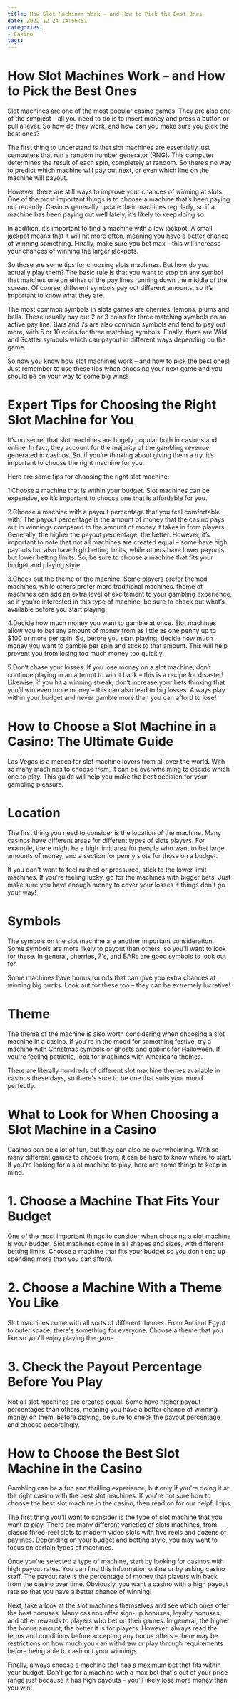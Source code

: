 ```yaml
---
title: How Slot Machines Work – and How to Pick the Best Ones
date: 2022-12-24 14:56:51
categories:
- Casino
tags:
---
```



#  How Slot Machines Work – and How to Pick the Best Ones

Slot machines are one of the most popular casino games. They are also one of the simplest – all you need to do is to insert money and press a button or pull a lever. So how do they work, and how can you make sure you pick the best ones?

The first thing to understand is that slot machines are essentially just computers that run a random number generator (RNG). This computer determines the result of each spin, completely at random. So there’s no way to predict which machine will pay out next, or even which line on the machine will payout.

However, there are still ways to improve your chances of winning at slots. One of the most important things is to choose a machine that’s been paying out recently. Casinos generally update their machines regularly, so if a machine has been paying out well lately, it’s likely to keep doing so.

In addition, it’s important to find a machine with a low jackpot. A small jackpot means that it will hit more often, meaning you have a better chance of winning something. Finally, make sure you bet max – this will increase your chances of winning the larger jackpots.

So those are some tips for choosing slots machines. But how do you actually play them? The basic rule is that you want to stop on any symbol that matches one on either of the pay lines running down the middle of the screen. Of course, different symbols pay out different amounts, so it’s important to know what they are.

The most common symbols in slots games are cherries, lemons, plums and bells. These usually pay out 2 or 3 coins for three matching symbols on an active pay line. Bars and 7s are also common symbols and tend to pay out more, with 5 or 10 coins for three matching symbols. Finally, there are Wild and Scatter symbols which can payout in different ways depending on the game.

So now you know how slot machines work – and how to pick the best ones! Just remember to use these tips when choosing your next game and you should be on your way to some big wins!

#  Expert Tips for Choosing the Right Slot Machine for You

It’s no secret that slot machines are hugely popular both in casinos and online. In fact, they account for the majority of the gambling revenue generated in casinos. So, if you’re thinking about giving them a try, it’s important to choose the right machine for you.

Here are some tips for choosing the right slot machine:

1.Choose a machine that is within your budget. Slot machines can be expensive, so it’s important to choose one that is affordable for you.

2.Choose a machine with a payout percentage that you feel comfortable with. The payout percentage is the amount of money that the casino pays out in winnings compared to the amount of money it takes in from players. Generally, the higher the payout percentage, the better. However, it’s important to note that not all machines are created equal – some have high payouts but also have high betting limits, while others have lower payouts but lower betting limits. So, be sure to choose a machine that fits your budget and playing style.

3.Check out the theme of the machine. Some players prefer themed machines, while others prefer more traditional machines. theme of  machines can add an extra level of excitement to your gambling experience, so if you’re interested in this type of machine, be sure to check out what’s available before you start playing.

4.Decide how much money you want to gamble at once. Slot machines allow you to bet any amount of money from as little as one penny up to $100 or more per spin. So, before you start playing, decide how much money you want to gamble per spin and stick to that amount. This will help prevent you from losing too much money too quickly.

5.Don’t chase your losses. If you lose money on a slot machine, don’t continue playing in an attempt to win it back – this is a recipe for disaster! Likewise, if you hit a winning streak, don’t increase your bets thinking that you’ll win even more money – this can also lead to big losses. Always play within your budget and never gamble more than you can afford to lose!

#  How to Choose a Slot Machine in a Casino: The Ultimate Guide

Las Vegas is a mecca for slot machine lovers from all over the world. With so many machines to choose from, it can be overwhelming to decide which one to play. This guide will help you make the best decision for your gambling pleasure.

# Location

The first thing you need to consider is the location of the machine. Many casinos have different areas for different types of slots players. For example, there might be a high limit area for people who want to bet large amounts of money, and a section for penny slots for those on a budget.

If you don't want to feel rushed or pressured, stick to the lower limit machines. If you're feeling lucky, go for the machines with bigger bets. Just make sure you have enough money to cover your losses if things don't go your way!

# Symbols

The symbols on the slot machine are another important consideration. Some symbols are more likely to payout than others, so you'll want to look for these. In general, cherries, 7's, and BARs are good symbols to look out for.

Some machines have bonus rounds that can give you extra chances at winning big bucks. Look out for these too – they can be extremely lucrative!

# Theme

The theme of the machine is also worth considering when choosing a slot machine in a casino. If you're in the mood for something festive, try a machine with Christmas symbols or ghosts and goblins for Halloween. If you're feeling patriotic, look for machines with Americana themes.

There are literally hundreds of different slot machine themes available in casinos these days, so there's sure to be one that suits your mood perfectly.

#  What to Look for When Choosing a Slot Machine in a Casino

Casinos can be a lot of fun, but they can also be overwhelming. With so many different games to choose from, it can be hard to know where to start. If you're looking for a slot machine to play, here are some things to keep in mind.

# 1. Choose a Machine That Fits Your Budget

One of the most important things to consider when choosing a slot machine is your budget. Slot machines come in all shapes and sizes, with different betting limits. Choose a machine that fits your budget so you don't end up spending more than you can afford.

# 2. Choose a Machine With a Theme You Like

Slot machines come with all sorts of different themes. From Ancient Egypt to outer space, there's something for everyone. Choose a theme that you like so you'll enjoy playing the game.

# 3. Check the Payout Percentage Before You Play

Not all slot machines are created equal. Some have higher payout percentages than others, meaning you have a better chance of winning money on them. before playing, be sure to check the payout percentage and choose accordingly.

#  How to Choose the Best Slot Machine in the Casino

Gambling can be a fun and thrilling experience, but only if you're doing it at the right casino with the best slot machines. If you're not sure how to choose the best slot machine in the casino, then read on for our helpful tips.

The first thing you'll want to consider is the type of slot machine that you want to play. There are many different varieties of slots machines, from classic three-reel slots to modern video slots with five reels and dozens of paylines. Depending on your budget and betting style, you may want to focus on certain types of machines.

Once you've selected a type of machine, start by looking for casinos with high payout rates. You can find this information online or by asking casino staff. The payout rate is the percentage of money that players win back from the casino over time. Obviously, you want a casino with a high payout rate so that you have a better chance of winning!

Next, take a look at the slot machines themselves and see which ones offer the best bonuses. Many casinos offer sign-up bonuses, loyalty bonuses, and other rewards to players who bet on their games. In general, the higher the bonus amount, the better it is for players. However, always read the terms and conditions before accepting any bonus offers – there may be restrictions on how much you can withdraw or play through requirements before being able to cash out your winnings.

Finally, always choose a machine that has a maximum bet that fits within your budget. Don't go for a machine with a max bet that's out of your price range just because it has high payouts – you'll likely lose more money than you win!